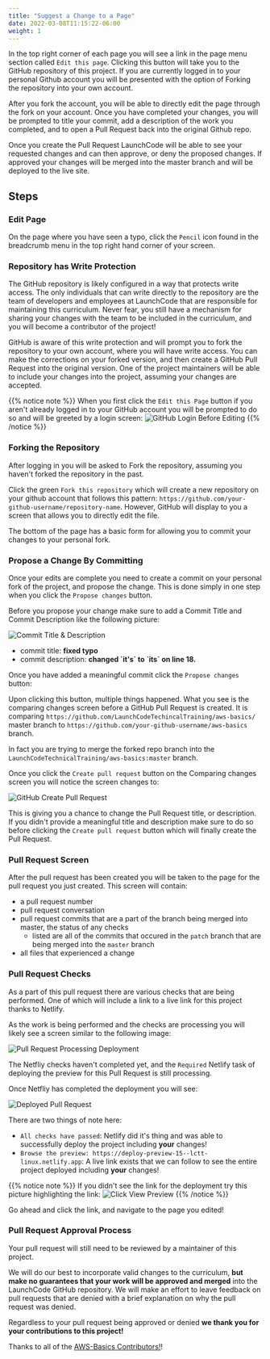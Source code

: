```yaml
---
title: "Suggest a Change to a Page"
date: 2022-03-08T11:15:22-06:00
weight: 1
---
```


In the top right corner of each page you will see a link in the page menu section called `Edit this page`. Clicking this button will take you to the GitHub repository of this project. If you are currently logged in to your personal Github account you will be presented with the option of Forking the repository into your own account.

After you fork the account, you will be able to directly edit the page through the fork on your account. Once you have completed your changes, you will be prompted to title your commit, add a description of the work you completed, and to open a Pull Request back into the original Github repo.

Once you create the Pull Request LaunchCode will be able to see your requested changes and can then approve, or deny the proposed changes. If approved your changes will be merged into the master branch and will be deployed to the live site.


## Steps

### Edit Page

On the page where you have seen a typo, click the `Pencil` icon found in the breadcrumb menu in the top right hand corner of your screen. 

### Repository has Write Protection

The GitHub repository is likely configured in a way that protects write access. The only individuals that can write directly to the repository are the team of developers and employees at LaunchCode that are responsible for maintaining this curriculum. Never fear, you still have a mechanism for sharing your changes with the team to be included in the curriculum, and you will become a contributor of the project!

GitHub is aware of this write protection and will prompt you to fork the repository to your own account, where you will have write access. You can make the corrections on your forked version, and then create a GitHub Pull Request into the original version. One of the project maintainers will be able to include your changes into the project, assuming your changes are accepted.

{{% notice note %}}
When you first click the `Edit this Page` button if you aren't already logged in to your GitHub account you will be prompted to do so and will be greeted by a login screen:
![GitHub Login Before Editing](pictures/github-login.png?classes=border)
{{% /notice %}}

### Forking the Repository

After logging in you will be asked to Fork the repository, assuming you haven't forked the repository in the past.

Click the green `Fork this repository` which will create a new repository on your github account that follows this pattern: `https://github.com/your-github-username/repository-name`. However, GitHub will display to you a screen that allows you to directly edit the file.

The bottom of the page has a basic form for allowing you to commit your changes to your personal fork.

### Propose a Change By Committing

Once your edits are complete you need to create a commit on your personal fork of the project, and propose the change. This is done simply in one step when you click the `Propose changes` button.

Before you propose your change make sure to add a Commit Title and Commit Description like the following picture:

![Commit Title & Description](pictures/commit-title-and-description.png?classes=border)

- commit title: **fixed typo**
- commit description: **changed \`it's\` to \`its\` on line 18.**

Once you have added a meaningful commit click the `Propose changes` button:

Upon clicking this button, multiple things happened. What you see is the comparing changes screen before a GitHub Pull Request is created. It is comparing `https://github.com/LaunchCodeTechincalTraining/aws-basics/` master branch to `https://github.com/your-github-username/aws-basics` branch.

In fact you are trying to merge the forked repo branch into the `LaunchCodeTechnicalTraining/aws-basics:master` branch.

Once you click the `Create pull request` button on the Comparing changes screen you will notice the screen changes to:

![GitHub Create Pull Request](pictures/github-create-pull-request.png?classes=border)

This is giving you a chance to change the Pull Request title, or description. If you didn't provide a meaningful title and description make sure to do so before clicking the `Create pull request` button which will finally create the Pull Request.

### Pull Request Screen

After the pull request has been created you will be taken to the page for the pull request you just created. This screen will contain:

- a pull request number
- pull request conversation
- pull request commits that are a part of the branch being merged into master, the status of any checks
  - listed are all of the commits that occured in the `patch` branch that are being merged into the `master` branch
- all files that experienced a change

### Pull Request Checks

As a part of this pull request there are various checks that are being performed. One of which will include a link to a live link for this project thanks to Netlify.

As the work is being performed and the checks are processing you will likely see a screen similar to the following image:

![Pull Request Processing Deployment](pictures/pull-request-still-deploying.png?classes=border)

The Netfliy checks haven't completed yet, and the `Required` Netlify task of deploying the preview for this Pull Request is still processing. 

Once Netfliy has completed the deployment you will see:

![Deployed Pull Request](pictures/pull-request-deployed.png?classes=border)

There are two things of note here:

- `All checks have passed`: Netlify did it's thing and was able to successfully deploy the project including **your** changes!
- `Browse the preview: https://deploy-preview-15--lctt-linux.netlify.app`: A live link exists that we can follow to see the entire project deployed including **your** changes!


{{% notice note %}}
If you didn't see the link for the deployment try this picture highlighting the link:
![Click View Preview](pictures/click-view-preview.png?classes=border)
{{% /notice %}}

Go ahead and click the link, and navigate to the page you edited!

### Pull Request Approval Process

Your pull request will still need to be reviewed by a maintainer of this project. 

We will do our best to incorporate valid changes to the curriculum, **but make no guarantees that your work will be approved and merged** into the LaunchCode GitHub repository. We will make an effort to leave feedback on pull requests that are denied with a brief explanation on why the pull request was denied.

Regardless to your pull request being approved or denied **we thank you for your contributions to this project!**

Thanks to all of the [AWS-Basics Contributors!](https://github.com/LaunchCodeEducation/aws-basics/graphs/contributors)!
